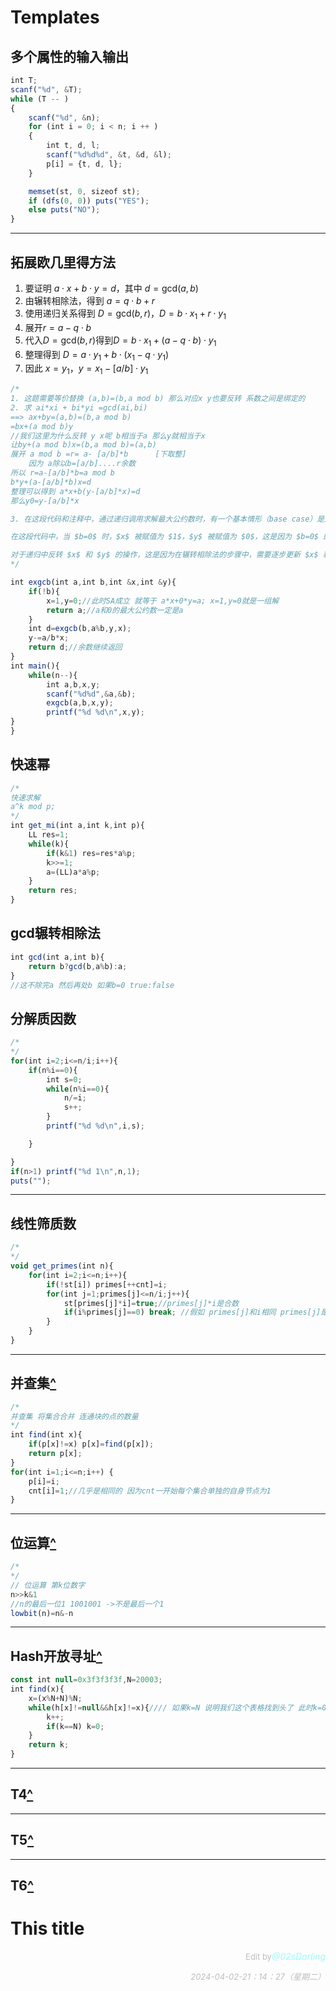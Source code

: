 # Templates

## 多个属性的输入输出

```js
int T;
scanf("%d", &T);
while (T -- )
{
    scanf("%d", &n);
    for (int i = 0; i < n; i ++ )
    {
        int t, d, l;
        scanf("%d%d%d", &t, &d, &l);
        p[i] = {t, d, l};
    }

    memset(st, 0, sizeof st);
    if (dfs(0, 0)) puts("YES");
    else puts("NO");
}
```

---

## 拓展欧几里得方法

1. 要证明 $a \cdot x + b \cdot y = d$，其中 $d = \text{gcd}(a, b)$
2. 由辗转相除法，得到 $a = q \cdot b + r$
3. 使用递归关系得到 $D = \text{gcd}(b, r)$，$D = b \cdot x_1 + r \cdot y_1$
4. 展开$r = a - q \cdot b$
5. 代入$D = \text{gcd}(b, r)$得到$D = b \cdot x_1 + (a - q \cdot b) \cdot y_1$
6. 整理得到 $D = a \cdot y_1 + b \cdot (x_1 - q \cdot y_1)$
7. 因此 $x = y_1$，$y = x_1 - [a/b] \cdot y_1$

```js
/*
1. 这题需要等价替换 (a,b)=(b,a mod b) 那么对应x y也要反转 系数之间是绑定的
2. 求 ai*xi + bi*yi =gcd(ai,bi)
==> ax+by=(a,b)=(b,a mod b)
=bx+(a mod b)y
//我们这里为什么反转 y x呢 b相当于a 那么y就相当于x
让by+(a mod b)x=(b,a mod b)=(a,b)
展开 a mod b =r= a- [a/b]*b      [下取整]
    因为 a除以b=[a/b]....r余数
所以 r=a-[a/b]*b=a mod b
b*y+(a-[a/b]*b)x=d
整理可以得到 a*x+b(y-[a/b]*x)=d
那么y0=y-[a/b]*x

3. 在这段代码和注释中，通过递归调用求解最大公约数时，有一个基本情形（base case）是处理 $b=0$ 的情况，这对应着递归的终止条件。当 $b=0$ 时，意味着辗转相除法已经将剩余的非零数调整到了余数为0的情况，此时 $a$ 是最大公约数，而 $x=1, y=0$ 则是这个式子 $a \cdot x + b \cdot y = \text{gcd}(a, b)$ 的一组解，同时也满足欧几里德算法的退出条件。

在这段代码中，当 $b=0$ 时，$x$ 被赋值为 $1$，$y$ 被赋值为 $0$，这是因为 $b=0$ 的情况下，最大公约数为 $a$，而这个时候 $x=1, y=0$ 满足这个情况。这样的赋值是为了让递归到最底部时，逐层向上传递正确的解。

对于递归中反转 $x$ 和 $y$ 的操作，这是因为在辗转相除法的步骤中，需要逐步更新 $x$ 和 $y$ 的值，以便最终得到满足最大公约数的 $x$ 和 $y$。所以，在递归的过程中，交换 $x$ 和 $y$ 的值是为了正确地得到整个连续的求解过程。
*/

int exgcb(int a,int b,int &x,int &y){
    if(!b){
        x=1,y=0;//此时SA成立 就等于 a*x+0*y=a; x=1,y=0就是一组解
        return a;//a和0的最大公约数一定是a
    }
    int d=exgcb(b,a%b,y,x);
    y-=a/b*x;
    return d;//余数继续返回
}
int main(){
    while(n--){
        int a,b,x,y;
        scanf("%d%d",&a,&b);
        exgcb(a,b,x,y);
        printf("%d %d\n",x,y);
}
}
```

## 快速幂

```js
/*
快速求解
a^k mod p;
*/
int get_mi(int a,int k,int p){
    LL res=1;
    while(k){
        if(k&1) res=res*a%p;
        k>>=1;
        a=(LL)a*a%p;
    }
    return res;
}
```

## gcd辗转相除法

```js
int gcd(int a,int b){
    return b?gcd(b,a%b):a;
}
//这不除完a 然后再处b 如果b=0 true:false
```

## 分解质因数

```js
/*
*/
for(int i=2;i<=n/i;i++){
    if(n%i==0){
        int s=0;
        while(n%i==0){
            n/=i;
            s++;
        }
        printf("%d %d\n",i,s);

    }

}
if(n>1) printf("%d 1\n",n,1);
puts("");
```

---

## 线性筛质数

```js
/*
*/
void get_primes(int n){
    for(int i=2;i<=n;i++){
        if(!st[i]) primes[++cnt]=i;
        for(int j=1;primes[j]<=n/i;j++){
            st[primes[j]*i]=true;//primes[j]*i是合数
            if(i%primes[j]==0) break; //假如 primes[j]和i相同 primes[j]是最小质因数 遇到最小质因数就退出
        }
    }
}
```

---

## 并查集[^](#Head)

```js
/*
并查集 将集合合并 连通块的点的数量
*/
int find(int x){
    if(p[x]!=x) p[x]=find(p[x]);
    return p[x];
}
for(int i=1;i<=n;i++) {
    p[i]=i;
    cnt[i]=1;//几乎是相同的 因为cnt一开始每个集合单独的自身节点为1
}
```

---

## 位运算[^](#Head)

```js
/*
*/
// 位运算 第k位数字
n>>k&1
//n的最后一位1 1001001 ->不是最后一个1
lowbit(n)=n&-n
```

---

## Hash开放寻址[^](#Head)

```js
const int null=0x3f3f3f3f,N=20003;
int find(x){
    x=(x%N+N)%N;
    while(h[x]!=null&&h[x]!=x){//// 如果k=N 说明我们这个表格找到头了 此时k=0 说明继续从头开始找 先执行k++
        k++;
        if(k==N) k=0;
    }
    return k;
}
```

---

## T4[^](#Head)

---

## T5[^](#Head)

---

## T6[^](#Head)

# This title

<p style="text-align:right"> <span style="font-size: small; color: rgba(128, 128, 128, 0.5);">Edit by</span><em style="color: rgba(91, 255, 247, 0.65);">@02sDarling</em></p><p style="text-align:right"> <span style="font-size: small; color: rgba(128, 128, 128, 0.5);"><em>2024-04-02-21：14：27（星期二）</em></span></p>
